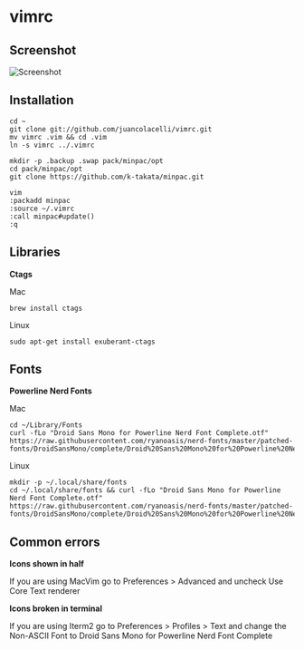vimrc
===

Screenshot
---
![Screenshot](https://i.imgur.com/Zqz3toU.png)


Installation
---
    cd ~
    git clone git://github.com/juancolacelli/vimrc.git
    mv vimrc .vim && cd .vim
    ln -s vimrc ../.vimrc

    mkdir -p .backup .swap pack/minpac/opt
    cd pack/minpac/opt
    git clone https://github.com/k-takata/minpac.git

    vim
    :packadd minpac
    :source ~/.vimrc
    :call minpac#update()
    :q

Libraries
---
**Ctags**

Mac

    brew install ctags

Linux

    sudo apt-get install exuberant-ctags

Fonts
---
**Powerline Nerd Fonts**

Mac

    cd ~/Library/Fonts
    curl -fLo "Droid Sans Mono for Powerline Nerd Font Complete.otf" https://raw.githubusercontent.com/ryanoasis/nerd-fonts/master/patched-fonts/DroidSansMono/complete/Droid%20Sans%20Mono%20for%20Powerline%20Nerd%20Font%20Complete.otf

Linux

    mkdir -p ~/.local/share/fonts
    cd ~/.local/share/fonts && curl -fLo "Droid Sans Mono for Powerline Nerd Font Complete.otf" https://raw.githubusercontent.com/ryanoasis/nerd-fonts/master/patched-fonts/DroidSansMono/complete/Droid%20Sans%20Mono%20for%20Powerline%20Nerd%20Font%20Complete.otf

Common errors
---
**Icons shown in half**

If you are using MacVim go to Preferences > Advanced and uncheck Use Core Text renderer

**Icons broken in terminal**

If you are using Iterm2 go to Preferences > Profiles > Text and change the Non-ASCII Font to Droid Sans Mono for Powerline Nerd Font Complete
